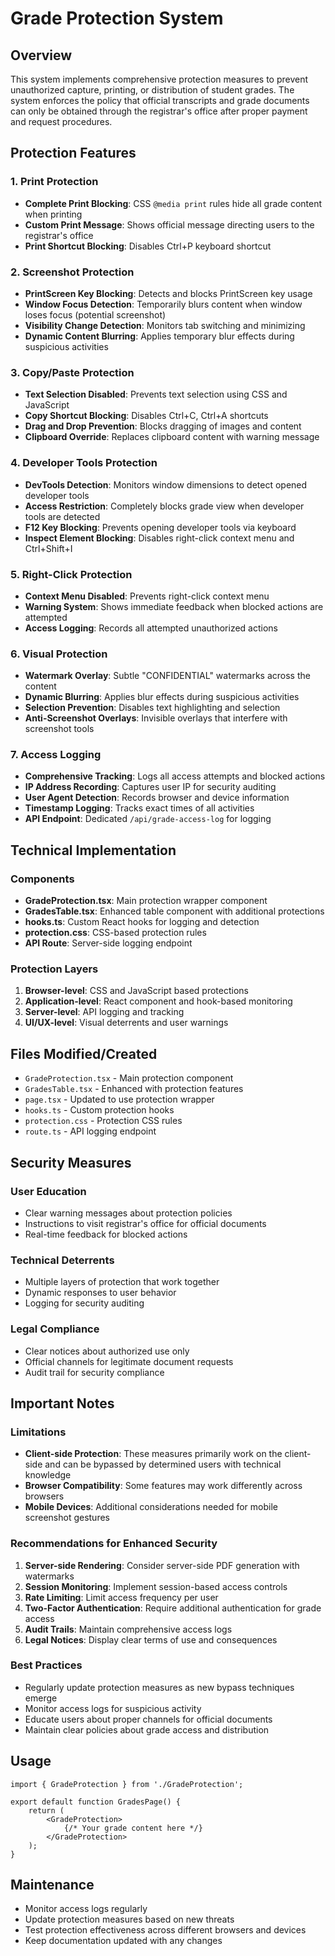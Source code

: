 # Grade Protection System

## Overview
This system implements comprehensive protection measures to prevent unauthorized capture, printing, or distribution of student grades. The system enforces the policy that official transcripts and grade documents can only be obtained through the registrar's office after proper payment and request procedures.

## Protection Features

### 1. Print Protection
- **Complete Print Blocking**: CSS `@media print` rules hide all grade content when printing
- **Custom Print Message**: Shows official message directing users to the registrar's office
- **Print Shortcut Blocking**: Disables Ctrl+P keyboard shortcut

### 2. Screenshot Protection
- **PrintScreen Key Blocking**: Detects and blocks PrintScreen key usage
- **Window Focus Detection**: Temporarily blurs content when window loses focus (potential screenshot)
- **Visibility Change Detection**: Monitors tab switching and minimizing
- **Dynamic Content Blurring**: Applies temporary blur effects during suspicious activities

### 3. Copy/Paste Protection
- **Text Selection Disabled**: Prevents text selection using CSS and JavaScript
- **Copy Shortcut Blocking**: Disables Ctrl+C, Ctrl+A shortcuts
- **Drag and Drop Prevention**: Blocks dragging of images and content
- **Clipboard Override**: Replaces clipboard content with warning message

### 4. Developer Tools Protection
- **DevTools Detection**: Monitors window dimensions to detect opened developer tools
- **Access Restriction**: Completely blocks grade view when developer tools are detected
- **F12 Key Blocking**: Prevents opening developer tools via keyboard
- **Inspect Element Blocking**: Disables right-click context menu and Ctrl+Shift+I

### 5. Right-Click Protection
- **Context Menu Disabled**: Prevents right-click context menu
- **Warning System**: Shows immediate feedback when blocked actions are attempted
- **Access Logging**: Records all attempted unauthorized actions

### 6. Visual Protection
- **Watermark Overlay**: Subtle "CONFIDENTIAL" watermarks across the content
- **Dynamic Blurring**: Applies blur effects during suspicious activities
- **Selection Prevention**: Disables text highlighting and selection
- **Anti-Screenshot Overlays**: Invisible overlays that interfere with screenshot tools

### 7. Access Logging
- **Comprehensive Tracking**: Logs all access attempts and blocked actions
- **IP Address Recording**: Captures user IP for security auditing
- **User Agent Detection**: Records browser and device information
- **Timestamp Logging**: Tracks exact times of all activities
- **API Endpoint**: Dedicated `/api/grade-access-log` for logging

## Technical Implementation

### Components
- **GradeProtection.tsx**: Main protection wrapper component
- **GradesTable.tsx**: Enhanced table component with additional protections
- **hooks.ts**: Custom React hooks for logging and detection
- **protection.css**: CSS-based protection rules
- **API Route**: Server-side logging endpoint

### Protection Layers
1. **Browser-level**: CSS and JavaScript based protections
2. **Application-level**: React component and hook-based monitoring
3. **Server-level**: API logging and tracking
4. **UI/UX-level**: Visual deterrents and user warnings

## Files Modified/Created
- `GradeProtection.tsx` - Main protection component
- `GradesTable.tsx` - Enhanced with protection features
- `page.tsx` - Updated to use protection wrapper
- `hooks.ts` - Custom protection hooks
- `protection.css` - Protection CSS rules
- `route.ts` - API logging endpoint

## Security Measures

### User Education
- Clear warning messages about protection policies
- Instructions to visit registrar's office for official documents
- Real-time feedback for blocked actions

### Technical Deterrents
- Multiple layers of protection that work together
- Dynamic responses to user behavior
- Logging for security auditing

### Legal Compliance
- Clear notices about authorized use only
- Official channels for legitimate document requests
- Audit trail for security compliance

## Important Notes

### Limitations
- **Client-side Protection**: These measures primarily work on the client-side and can be bypassed by determined users with technical knowledge
- **Browser Compatibility**: Some features may work differently across browsers
- **Mobile Devices**: Additional considerations needed for mobile screenshot gestures

### Recommendations for Enhanced Security
1. **Server-side Rendering**: Consider server-side PDF generation with watermarks
2. **Session Monitoring**: Implement session-based access controls
3. **Rate Limiting**: Limit access frequency per user
4. **Two-Factor Authentication**: Require additional authentication for grade access
5. **Audit Trails**: Maintain comprehensive access logs
6. **Legal Notices**: Display clear terms of use and consequences

### Best Practices
- Regularly update protection measures as new bypass techniques emerge
- Monitor access logs for suspicious activity
- Educate users about proper channels for official documents
- Maintain clear policies about grade access and distribution

## Usage

```tsx
import { GradeProtection } from './GradeProtection';

export default function GradesPage() {
    return (
        <GradeProtection>
            {/* Your grade content here */}
        </GradeProtection>
    );
}
```

## Maintenance
- Monitor access logs regularly
- Update protection measures based on new threats
- Test protection effectiveness across different browsers and devices
- Keep documentation updated with any changes
